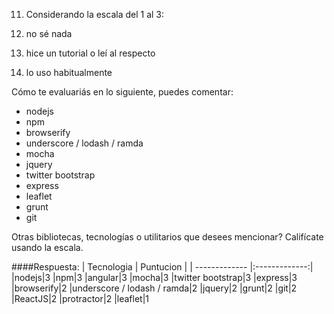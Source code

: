 11. Considerando la escala del 1 al 3:

  1. no sé nada
  2. hice un tutorial o leí al respecto
  3. lo uso habitualmente

Cómo te evaluariás en lo siguiente, puedes comentar:

- nodejs
- npm
- browserify
- underscore / lodash / ramda
- mocha
- jquery
- twitter bootstrap
- express
- leaflet
- grunt
- git

Otras bibliotecas, tecnologías o utilitarios que desees mencionar? Califícate usando la escala.


####Respuesta:
| Tecnologia    | Puntucion     |
| ------------- |:-------------:|
|nodejs|3
|npm|3
|angular|3
|mocha|3
|twitter bootstrap|3
|express|3
|browserify|2
|underscore / lodash / ramda|2
|jquery|2
|grunt|2
|git|2
|ReactJS|2
|protractor|2
|leaflet|1
